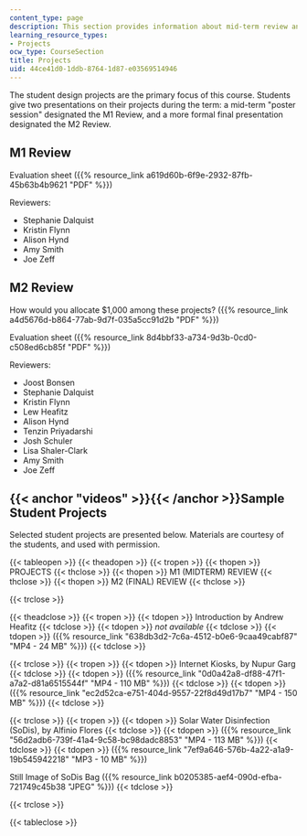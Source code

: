 ```yaml
---
content_type: page
description: This section provides information about mid-term review and final review.
learning_resource_types:
- Projects
ocw_type: CourseSection
title: Projects
uid: 44ce41d0-1ddb-8764-1d87-e03569514946
---
```


The student design projects are the primary focus of this course. Students give two presentations on their projects during the term: a mid-term "poster session" designated the M1 Review, and a more formal final presentation designated the M2 Review.

M1 Review
---------

Evaluation sheet ({{% resource_link a619d60b-6f9e-2932-87fb-45b63b4b9621 "PDF" %}})

Reviewers:

*   Stephanie Dalquist
*   Kristin Flynn
*   Alison Hynd
*   Amy Smith
*   Joe Zeff

M2 Review
---------

How would you allocate $1,000 among these projects? ({{% resource_link a4d5676d-b864-77ab-9d7f-035a5cc91d2b "PDF" %}})

Evaluation sheet ({{% resource_link 8d4bbf33-a734-9d3b-0cd0-c508ed6cb85f "PDF" %}})

Reviewers:

*   Joost Bonsen
*   Stephanie Dalquist
*   Kristin Flynn
*   Lew Heafitz
*   Alison Hynd
*   Tenzin Priyadarshi
*   Josh Schuler
*   Lisa Shaler-Clark
*   Amy Smith
*   Joe Zeff

{{< anchor "videos" >}}{{< /anchor >}}Sample Student Projects
-------------------------------------------------------------

Selected student projects are presented below. Materials are courtesy of the students, and used with permission.

{{< tableopen >}}
{{< theadopen >}}
{{< tropen >}}
{{< thopen >}}
PROJECTS
{{< thclose >}}
{{< thopen >}}
M1 (MIDTERM) REVIEW
{{< thclose >}}
{{< thopen >}}
M2 (FINAL) REVIEW
{{< thclose >}}

{{< trclose >}}

{{< theadclose >}}
{{< tropen >}}
{{< tdopen >}}
Introduction by Andrew Heafitz
{{< tdclose >}}
{{< tdopen >}}
_not available_
{{< tdclose >}}
{{< tdopen >}}
({{% resource_link "638db3d2-7c6a-4512-b0e6-9caa49cabf87" "MP4 - 24 MB" %}})
{{< tdclose >}}

{{< trclose >}}
{{< tropen >}}
{{< tdopen >}}
Internet Kiosks, by Nupur Garg
{{< tdclose >}}
{{< tdopen >}}
({{% resource_link "0d0a42a8-df88-47f1-a7a2-d81a6515544f" "MP4 - 110 MB" %}})
{{< tdclose >}}
{{< tdopen >}}
({{% resource_link "ec2d52ca-e751-404d-9557-22f8d49d17b7" "MP4 - 150 MB" %}})
{{< tdclose >}}

{{< trclose >}}
{{< tropen >}}
{{< tdopen >}}
Solar Water Disinfection (SoDis), by Alfinio Flores
{{< tdclose >}}
{{< tdopen >}}
({{% resource_link "56d2adb6-739f-41a4-9c58-bc98dadc8853" "MP4 - 113 MB" %}})
{{< tdclose >}}
{{< tdopen >}}
({{% resource_link "7ef9a646-576b-4a22-a1a9-19b545942218" "MP3 - 10 MB" %}})  
  
Still Image of SoDis Bag ({{% resource_link b0205385-aef4-090d-efba-721749c45b38 "JPEG" %}})
{{< tdclose >}}

{{< trclose >}}

{{< tableclose >}}